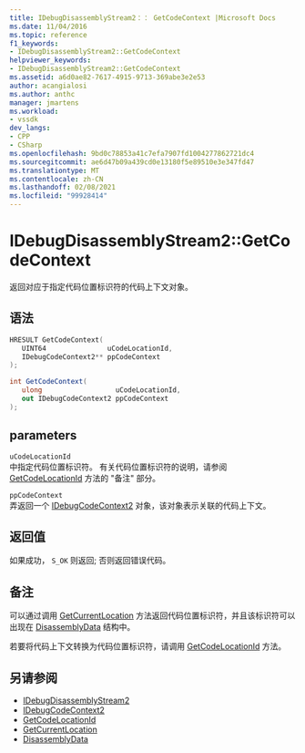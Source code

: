 ```yaml
---
title: IDebugDisassemblyStream2：： GetCodeContext |Microsoft Docs
ms.date: 11/04/2016
ms.topic: reference
f1_keywords:
- IDebugDisassemblyStream2::GetCodeContext
helpviewer_keywords:
- IDebugDisassemblyStream2::GetCodeContext
ms.assetid: a6d0ae82-7617-4915-9713-369abe3e2e53
author: acangialosi
ms.author: anthc
manager: jmartens
ms.workload:
- vssdk
dev_langs:
- CPP
- CSharp
ms.openlocfilehash: 9bd0c78853a41c7efa7907fd1004277862721dc4
ms.sourcegitcommit: ae6d47b09a439cd0e13180f5e89510e3e347fd47
ms.translationtype: MT
ms.contentlocale: zh-CN
ms.lasthandoff: 02/08/2021
ms.locfileid: "99928414"
---
```

# <a name="idebugdisassemblystream2getcodecontext"></a>IDebugDisassemblyStream2::GetCodeContext
返回对应于指定代码位置标识符的代码上下文对象。

## <a name="syntax"></a>语法

```cpp
HRESULT GetCodeContext( 
   UINT64               uCodeLocationId,
   IDebugCodeContext2** ppCodeContext
);
```

```csharp
int GetCodeContext( 
   ulong                  uCodeLocationId,
   out IDebugCodeContext2 ppCodeContext
);
```

## <a name="parameters"></a>parameters
`uCodeLocationId`\
中指定代码位置标识符。 有关代码位置标识符的说明，请参阅 [GetCodeLocationId](../../../extensibility/debugger/reference/idebugdisassemblystream2-getcodelocationid.md) 方法的 "备注" 部分。

`ppCodeContext`\
弄返回一个 [IDebugCodeContext2](../../../extensibility/debugger/reference/idebugcodecontext2.md) 对象，该对象表示关联的代码上下文。

## <a name="return-value"></a>返回值
 如果成功， `S_OK` 则返回; 否则返回错误代码。

## <a name="remarks"></a>备注
 可以通过调用 [GetCurrentLocation](../../../extensibility/debugger/reference/idebugdisassemblystream2-getcurrentlocation.md) 方法返回代码位置标识符，并且该标识符可以出现在 [DisassemblyData](../../../extensibility/debugger/reference/disassemblydata.md) 结构中。

 若要将代码上下文转换为代码位置标识符，请调用 [GetCodeLocationId](../../../extensibility/debugger/reference/idebugdisassemblystream2-getcodelocationid.md) 方法。

## <a name="see-also"></a>另请参阅
- [IDebugDisassemblyStream2](../../../extensibility/debugger/reference/idebugdisassemblystream2.md)
- [IDebugCodeContext2](../../../extensibility/debugger/reference/idebugcodecontext2.md)
- [GetCodeLocationId](../../../extensibility/debugger/reference/idebugdisassemblystream2-getcodelocationid.md)
- [GetCurrentLocation](../../../extensibility/debugger/reference/idebugdisassemblystream2-getcurrentlocation.md)
- [DisassemblyData](../../../extensibility/debugger/reference/disassemblydata.md)
